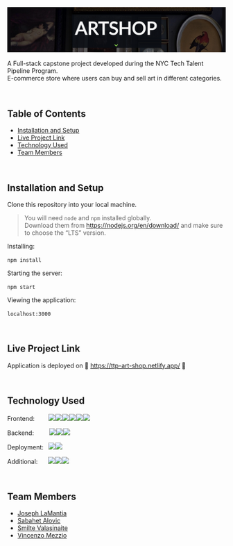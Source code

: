 <img src="artshop-header.png"/>

<!-------------------------------------------------------------------------------------------------------------------------->

A Full-stack capstone project developed during the NYC Tech Talent Pipeline Program. <br>
E-commerce store where users can buy and sell art in different categories.

<br>

<!-------------------------------------------------------------------------------------------------------------------------->

## Table of Contents

* [Installation and Setup](#install)
* [Live Project Link](#live)
* [Technology Used](#tech)
* [Team Members](#team)

<br>

<!-------------------------------------------------------------------------------------------------------------------------->

## <a name="install"></a> Installation and Setup

Clone this repository into your local machine. 

> You will need `node` and `npm` installed globally. <br>
> Download them from https://nodejs.org/en/download/ and make sure to choose the “LTS” version.

Installing:

`npm install`

Starting the server:

`npm start`

Viewing the application:

`localhost:3000`

<br>

<!-------------------------------------------------------------------------------------------------------------------------->

## <a name="live"></a> Live Project Link

Application is deployed on :art: https://ttp-art-shop.netlify.app/ :art:

<br>

<!-------------------------------------------------------------------------------------------------------------------------->

## <a name="tech"></a> Technology Used

Frontend:&nbsp; &nbsp; &nbsp; &nbsp;
<img src="https://img.shields.io/badge/React-20232A?style=for-the-badge&logo=react&logoColor=61DAFB"/><img src="https://img.shields.io/badge/HTML5-E34F26?style=for-the-badge&logo=html5&logoColor=white"/><img src="https://img.shields.io/badge/CSS3-1572B6?style=for-the-badge&logo=css3&logoColor=white"/><img src="https://img.shields.io/badge/JavaScript-F7DF1E?style=for-the-badge&logo=javascript&logoColor=black"/><img src="https://img.shields.io/badge/styled--components-DB7093?style=for-the-badge&logo=styled-components&logoColor=white"/><img src="https://img.shields.io/badge/Material--UI-0081CB?style=for-the-badge&logo=material-ui&logoColor=white"/>

Backend:&nbsp; &nbsp; &nbsp; &nbsp;&nbsp;
<img src="https://img.shields.io/badge/MongoDB-4EA94B?style=for-the-badge&logo=mongodb&logoColor=white"/><img src="https://img.shields.io/badge/strapi-2e7eea?style=for-the-badge&logo=strapi&logoColor=white"/><img src="https://img.shields.io/badge/Node.js-43853D?style=for-the-badge&logo=node.js&logoColor=white"/>

Deployment:&nbsp;&nbsp;
<img src="https://img.shields.io/badge/Netlify-00C7B7?style=for-the-badge&logo=netlify&logoColor=white"/><img src="https://img.shields.io/badge/Heroku-430098?style=for-the-badge&logo=heroku&logoColor=white"/>

Additional:&nbsp; &nbsp; &nbsp;
<img src="https://img.shields.io/badge/npm-CB3837?style=for-the-badge&logo=npm&logoColor=white"/><img src="https://img.shields.io/badge/React_Router-CA4245?style=for-the-badge&logo=react-router&logoColor=white"/><img src="https://img.shields.io/badge/Git-F05032?style=for-the-badge&logo=git&logoColor=white"/>

<br>

<!-------------------------------------------------------------------------------------------------------------------------->

## <a name="team"></a> Team Members
 
 * [Joseph LaMantia](https://www.linkedin.com/in/lamantiajoseph/)
 * [Sabahet Alovic](https://www.linkedin.com/in/sabahet/)
 * [Smilte Valasinaite](https://www.linkedin.com/in/smiltevalasinaite/)
 * [Vincenzo Mezzio](https://www.linkedin.com/in/vincenzomezzio/)
